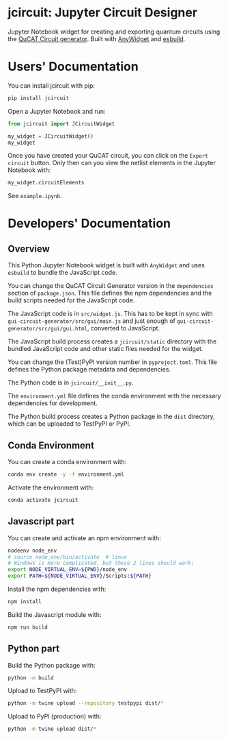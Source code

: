 # jcircuit: Jupyter Circuit Designer

Jupyter Notebook widget for creating and exporting quantum circuits using the [QuCAT Circuit generator](https://github.com/qucat/gui-circuit-generator). Built with [AnyWidget](https://anywidget.dev/) and [esbuild](https://esbuild.github.io/).

# Users' Documentation

You can install jcircuit with pip:
```bash
pip install jcircuit
```
Open a Jupyter Notebook and run:
```python
from jcircuit import JCircuitWidget

my_widget = JCircuitWidget()
my_widget
```
Once you have created your QuCAT circuit, you can click on the `Export circuit` button. Only then can you view the netlist elements in the Jupyter Notebook with:
```python
my_widget.circuitElements
```
See `example.ipynb`.

# Developers' Documentation

## Overview
This Python Jupyter Notebook widget is built with `AnyWidget` and uses `esbuild` to bundle the JavaScript code.

You can change the QuCAT Circuit Generator version in the `dependencies` section of `package.json`. This file defines the npm dependencies and the build scripts needed for the JavaScript code.

The JavaScript code is in `src/widget.js`. This has to be kept in sync with `gui-circuit-generator/src/gui/main.js` and just enough of `gui-circuit-generator/src/gui/gui.html`, converted to JavaScript.

 The JavaScript build process creates a `jcircuit/static` directory with the bundled JavaScript code and other static files needed for the widget.

You can change the (Test)PyPI version number in `pyproject.toml`. This file defines the Python package metadata and dependencies.

The Python code is in `jcircuit/__init__.py`.

The `environment.yml` file defines the conda environment with the necessary dependencies for development.

The Python build process creates a Python package in the `dist` directory, which can be uploaded to TestPyPI or PyPI.

## Conda Environment
You can create a conda environment with:
```bash
conda env create -y -f environment.yml
```
Activate the environment with:
```bash
conda activate jcircuit
```

## Javascript part
You can create and activate an npm environment with:
```bash
nodeenv node_env
# source node_env/bin/activate  # linux
# Windows is more complicated, but these 2 lines should work:
export NODE_VIRTUAL_ENV=${PWD}/node_env
export PATH=${NODE_VIRTUAL_ENV}/Scripts:${PATH}
```
Install the npm dependencies with:
```bash
npm install
```
Build the Javascript module with:
```bash
npm run build
```

## Python part
Build the Python package with:
```bash
python -m build
```
Upload to TestPyPI with:
```bash
python -m twine upload --repository testpypi dist/*
```
Upload to PyPI (production) with:
```bash
python -m twine upload dist/*
```
